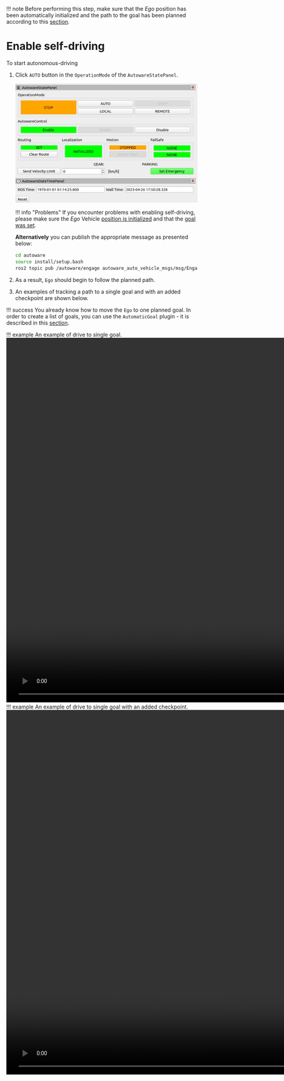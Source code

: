 !!! note
    Before performing this step, make sure that the *Ego* position has been automatically initialized and the path to the goal has been planned according to this [section](../SetASingleGoal/).

# Enable self-driving
To start autonomous-driving

1. Click `AUTO` button in the `OperationMode` of the `AutowareStatePanel`.

    ![Auto button](auto_button.gif)

    !!! info "Problems"
        If you encounter problems with enabling self-driving, please make sure the *Ego* Vehicle [position is initialized](../SetTheInitializationPosition/) and that the [goal was set](../SetASingleGoal/).

    **Alternatively** you can publish the appropriate message as presented below:

    ```bash
    cd autoware
    source install/setup.bash
    ros2 topic pub /autoware/engage autoware_auto_vehicle_msgs/msg/Engage '{engage: True}' -1
    ```

1. As a result, `Ego` should begin to follow the planned path.

2. An examples of tracking a path to a single goal and with an added checkpoint are shown below.

!!! success 
    You already know how to move the `Ego` to one planned goal. In order to create a list of goals, you can use the `AutomaticGoal` plugin - it is described in this [section](../SetGoalList/).

!!! example
    An example of drive to single goal.
    <video width="1920" controls>
        <source src="set_goal.mp4" type="video/mp4">
    </video>
!!! example
    An example of drive to single goal with an added checkpoint. 
    <video width="1920" controls>
        <source src="goal_checkpoint.mp4" type="video/mp4">
    </video>
